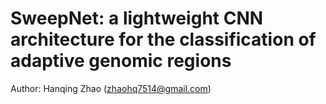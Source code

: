 # SweepNet: a lightweight CNN architecture for the classification of adaptive genomic regions
Author: Hanqing Zhao (zhaohq7514@gmail.com)
